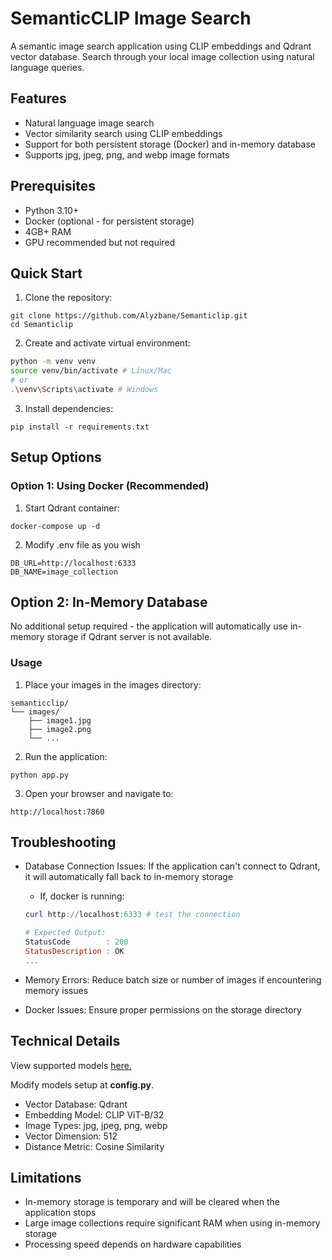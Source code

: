 # SemanticCLIP Image Search

A semantic image search application using CLIP embeddings and Qdrant vector database. Search through your local image collection using natural language queries.

## Features

- Natural language image search
- Vector similarity search using CLIP embeddings
- Support for both persistent storage (Docker) and in-memory database
- Supports jpg, jpeg, png, and webp image formats

## Prerequisites

- Python 3.10+
- Docker (optional - for persistent storage)
- 4GB+ RAM
- GPU recommended but not required


## Quick Start

1. Clone the repository:
```
git clone https://github.com/Alyzbane/Semanticlip.git
cd Semanticlip
```

2. Create and activate virtual environment:
```bash
python -m venv venv
source venv/bin/activate # Linux/Mac
# or
.\venv\Scripts\activate # Windows
```
3. Install dependencies:
```
pip install -r requirements.txt
```

## Setup Options

### Option 1: Using Docker (Recommended)

1. Start Qdrant container:
```
docker-compose up -d
```
2. Modify .env file as you wish
```
DB_URL=http://localhost:6333
DB_NAME=image_collection
```

## Option 2: In-Memory Database 
No additional setup required - the application will automatically use in-memory storage if Qdrant server is not available.

### Usage
1. Place your images in the images directory:
```
semanticclip/
└── images/
    ├── image1.jpg
    ├── image2.png
    └── ...
```

2. Run the application:
```
python app.py
```

3. Open your browser and navigate to:
```
http://localhost:7860
```

## Troubleshooting
- Database Connection Issues: If the application can't connect to Qdrant, it will automatically fall back to in-memory storage
    - If, docker is running:
    ```powershell
    curl http://localhost:6333 # test the connection

    # Expected Output:
    StatusCode        : 200
    StatusDescription : OK
    ...
    ```

- Memory Errors: Reduce batch size or number of images if encountering memory issues
- Docker Issues: Ensure proper permissions on the storage directory

## Technical Details
View supported models [here.](https://qdrant.github.io/fastembed/examples/Supported_Models/) 

Modify models setup at **config.py**. 
- Vector Database: Qdrant
- Embedding Model: CLIP ViT-B/32
- Image Types: jpg, jpeg, png, webp
- Vector Dimension: 512 
- Distance Metric: Cosine Similarity

## Limitations
- In-memory storage is temporary and will be cleared when the application stops
- Large image collections require significant RAM when using in-memory storage
- Processing speed depends on hardware capabilities